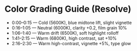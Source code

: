 # Color Grading Guide (Resolve)

- 0:00–0:15 — Cold (5600K), blue midtone lift, slight vignette
- 0:16–1:05 — Neutral (6000K), clarity +0.2, film grain 10%
- 1:06–1:40 — Warm drift (6500K), soft highlight rolloff
- 1:41–2:15 — Warm (6800K), high contrast, sat +10%
- 2:16–2:30 — Warm high-contrast, vignette +5%, type glow
